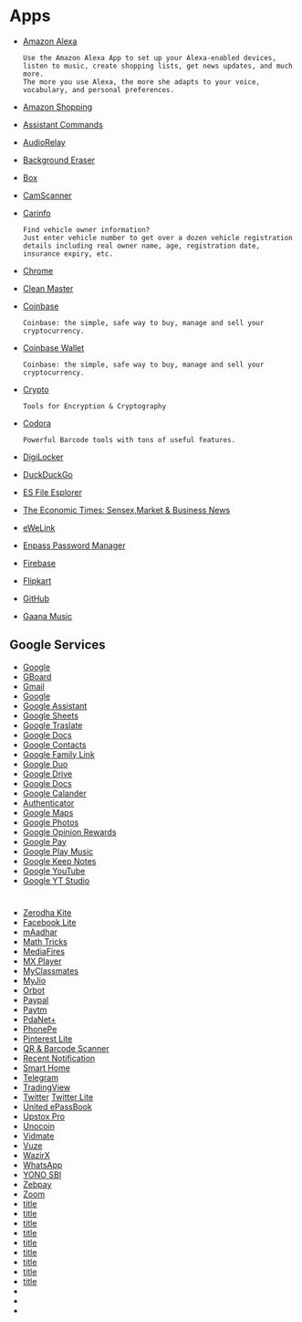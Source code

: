 # Apps

* <a href="https://play.google.com/store/apps/details?id=com.amazon.dee.app">Amazon Alexa</a>

      Use the Amazon Alexa App to set up your Alexa-enabled devices,
      listen to music, create shopping lists, get news updates, and much more. 
      The more you use Alexa, the more she adapts to your voice, vocabulary, and personal preferences.
* <a href="https://play.google.com/store/apps/details?id=in.amazon.mShop.android.shopping">Amazon Shopping</a>
* <a href="">Assistant Commands</a>
* <a href="https://play.google.com/store/apps/details?id=com.azefsw.audioconnect">AudioRelay</a>
* <a href="https://play.google.com/store/apps/details?id=com.handycloset.android.eraser">Background Eraser</a>
* <a href="https://play.google.com/store/apps/details?id=com.box.android">Box</a>
* <a href="https://play.google.com/store/apps/details?id=com.intsig.camscanner">CamScanner</a>
* <a href="https://play.google.com/store/apps/details?id=com.cuvora.carinfo">Carinfo</a>

      Find vehicle owner information? 
      Just enter vehicle number to get over a dozen vehicle registration
      details including real owner name, age, registration date, insurance expiry, etc. 
* <a href="">Chrome</a>
* <a href="">Clean Master</a>
* <a href="https://play.google.com/store/apps/details?id=com.coinbase.android">Coinbase</a>

      Coinbase: the simple, safe way to buy, manage and sell your cryptocurrency.
* <a href="https://play.google.com/store/apps/details?id=org.toshi">Coinbase Wallet</a>

      Coinbase: the simple, safe way to buy, manage and sell your cryptocurrency.
* <a href="https://play.google.com/store/apps/details?id=com.kokoschka.michael.crypto">Crypto</a>

      Tools for Encryption & Cryptography
* <a href="https://play.google.com/store/apps/details?id=com.kokoschka.michael.qrtools">Codora</a>
  
      Powerful Barcode tools with tons of useful features.
* <a href="https://play.google.com/store/apps/details?id=com.digilocker.android">DigiLocker</a>
* <a href="https://play.google.com/store/apps/details?id=com.duckduckgo.mobile.android">DuckDuckGo</a>
* <a href="https://apkpure.com/es-file-explorer/com.estrongs.android.pop">ES File Esplorer</a>
* <a href="https://play.google.com/store/apps/details?id=com.et.reader.activities">The Economic Times: Sensex,Market & Business News</a>
* <a href="https://play.google.com/store/apps/details?id=com.coolkit">eWeLink</a>
* <a href="https://play.google.com/store/apps/details?id=io.enpass.app">Enpass Password Manager</a>
* <a href="https://firebase.google.com/">Firebase</a>
* <a href="https://play.google.com/store/apps/details?id=com.flipkart.android">Flipkart</a>
* <a href="https://play.google.com/store/apps/details?id=com.github.android">GitHub</a>
* <a href="https://play.google.com/store/apps/details?id=com.google.android.inputmethod.latin">Gaana Music </a>
## Google Services
* <a href="https://play.google.com/store/apps/details?id=com.google.android.googlequicksearchbox">Google</a>
* <a href="https://play.google.com/store/apps/details?id=com.google.android.inputmethod.latin">GBoard</a>
* <a href="https://play.google.com/store/apps/details?id=com.google.android.gm">Gmail</a>
* <a href="https://play.google.com/store/apps/details?id=com.google.android.googlequicksearchbox">Google</a>
* <a href="https://play.google.com/store/apps/details?id=com.google.android.apps.googleassistant">Google Assistant</a>
* <a href="https://play.google.com/store/apps/details?id=com.google.android.apps.docs.editors.sheets">Google Sheets</a>
* <a href="https://play.google.com/store/apps/details?id=com.google.android.apps.translate">Google Traslate</a>
* <a href="https://play.google.com/store/apps/details?id=com.google.android.apps.docs.editors.docs">Google Docs</a>
* <a href="https://play.google.com/store/apps/details?id=com.google.android.contacts">Google Contacts</a>
* <a href="https://play.google.com/store/apps/details?id=com.google.android.apps.kids.familylink">Google Family Link</a>
* <a href="https://play.google.com/store/apps/details?id=com.google.android.apps.tachyon">Google Duo</a>
* <a href="https://play.google.com/store/apps/details?id=com.google.android.apps.docs">Google Drive</a>
* <a href="https://play.google.com/store/apps/details?id=com.google.android.apps.docs.editors.docs">Google Docs</a>
* <a href="">Google Calander</a>
* <a href="https://play.google.com/store/apps/details?id=com.google.android.apps.authenticator2">Authenticator</a>
* <a href="https://play.google.com/store/apps/details?id=com.google.android.apps.maps">Google Maps</a>
* <a href="https://play.google.com/store/apps/details?id=com.google.android.apps.photos">Google Photos</a>
* <a href="https://play.google.com/store/apps/details?id=com.google.android.apps.paidtasks">Google Opinion Rewards</a>
* <a href="https://play.google.com/store/apps/details?id=com.google.android.apps.nbu.paisa.user">Google Pay</a>
* <a href="https://play.google.com/store/apps/details?id=com.google.android.music">Google Play Music</a>
* <a href="https://play.google.com/store/apps/details?id=com.google.android.keep">Google Keep Notes</a>
* <a href="https://play.google.com/store/apps/details?id=com.google.android.youtube">Google YouTube</a>
* <a href="https://play.google.com/store/apps/details?id=com.google.android.apps.youtube.creator">Google YT Studio</a>
# 
* <a href="https://play.google.com/store/apps/details?id=com.zerodha.kite3">Zerodha Kite</a>
* <a href="https://play.google.com/store/apps/details?id=com.facebook.lite">Facebook Lite</a>
* <a href="https://play.google.com/store/apps/details?id=in.gov.uidai.mAadhaarPlus">mAadhar</a>
* <a href="https://play.google.com/store/apps/details?id=example.matharithmetics">Math Tricks</a>
* <a href="https://play.google.com/store/apps/details?id=com.mediafire.android">MediaFires</a>
* <a href="https://play.google.com/store/apps/details?id=com.mxtech.videoplayer.ad">MX Player</a>
* <a href="">MyClassmates</a>
* <a href="https://play.google.com/store/apps/details?id=com.jio.myjio">MyJio</a>
* <a href="https://play.google.com/store/apps/details?id=org.torproject.android">Orbot</a>
* <a href="https://play.google.com/store/apps/details?id=com.paypal.android.p2pmobile">Paypal</a>
* <a href="https://play.google.com/store/apps/details?id=net.one97.paytm">Paytm</a>
* <a href="https://play.google.com/store/apps/details?id=com.pdanet">PdaNet+</a>
* <a href="https://play.google.com/store/apps/details?id=com.phonepe.app">PhonePe</a>
* <a href="https://play.google.com/store/apps/details?id=com.pinterest.twa">Pinterest Lite</a>
* <a href="https://play.google.com/store/apps/details?id=com.gamma.scan">QR & Barcode Scanner</a>
* <a href="https://play.google.com/store/apps/details?id=com.libin.notification">Recent Notification</a>
* <a href="">Smart Home</a>
* <a href="https://play.google.com/store/apps/details?id=org.telegram.messenger">Telegram</a>
* <a href="https://play.google.com/store/apps/details?id=com.tradingview.tradingviewapp">TradingView</a>
* <a href="https://play.google.com/store/apps/details?id=com.twitter.android">Twitter</a>
 <a href="https://play.google.com/store/apps/details?id=com.twitter.android.lite">Twitter Lite</a>
* <a href="https://play.google.com/store/apps/details?id=com.lcode.unitedbankmbook">United ePassBook</a>
* <a href="https://play.google.com/store/apps/details?id=in.upstox.pro">Upstox Pro</a>
* <a href="https://play.google.com/store/apps/details?id=com.unocoin.unocoinwallet">Unocoin</a>
* <a href="https://apkpure.com/vidmate-downloader-hd-live-tv/com.nemo.vidmate">Vidmate</a>
* <a href="https://play.google.com/store/apps/details?id=com.vuze.torrent.downloader">Vuze</a>
* <a href="https://play.google.com/store/apps/details?id=com.wrx.wazirx">WazirX</a>
* <a href="https://play.google.com/store/apps/details?id=com.whatsapp">WhatsApp</a>
* <a href="https://play.google.com/store/apps/details?id=com.sbi.lotusintouch">YONO SBI</a>
* <a href="https://play.google.com/store/apps/details?id=zebpay.Application">Zebpay</a>
* <a href="https://play.google.com/store/apps/details?id=us.zoom.videomeetings">Zoom</a>
* <a href="">title</a>
* <a href="">title</a>
* <a href="">title</a>
* <a href="">title</a>
* <a href="">title</a>
* <a href="">title</a>
* <a href="">title</a>
* <a href="">title</a>
* <a href="">title</a>
* <a href=""></a>
* <a href=""></a>
* <a href=""></a>

